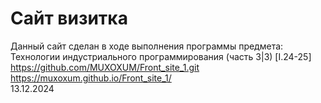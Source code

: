 # Сайт визитка
Данный сайт сделан в ходе выполнения программы предмета: Технологии индустриального программирования (часть 3|3) [I.24-25]  
https://github.com/MUXOXUM/Front_site_1.git  
https://muxoxum.github.io/Front_site_1/  
13.12.2024
